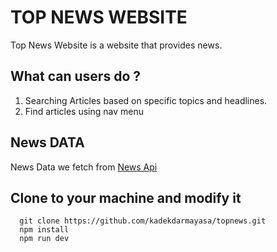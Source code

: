 # TOP NEWS WEBSITE

Top News Website is a website that provides news.

## What can users do ?

1. Searching Articles based on specific topics and headlines.
2. Find articles using nav menu

## News DATA

News Data we fetch from [News Api](https://newsapi.org/)

## Clone to your machine and modify it


```
  git clone https://github.com/kadekdarmayasa/topnews.git
  npm install
  npm run dev
```
